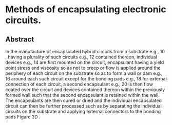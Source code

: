 # Methods of encapsulating electronic circuits.

## Abstract
In the manufacture of encapsulated hybrid circuits from a substrate e.g., 10 , having a plurality of such circuits e.g., 12 contained thereon, individual devices e.g., 14 are first mounted on the circuit, encapsulant having a yield point stress and viscosity so as not to creep or flow is applied around the periphery of each circuit on the substrate so as to form a wall or dam e.g., 16 around each such circuit except for the bonding pads e.g., 18 for external connection of each circuit, a second encapsulant e.g., 20 is then flow coated over the circuit and devices contained thereon within the previously formed wall such that the second encapsulant is retained within the wall. The encapsulants are then cured or dried and the individual encapsulated circuit can then be further processed such as by separating the individual circuits on the substrate and applying external connectors to the bonding pads Figure 3D .